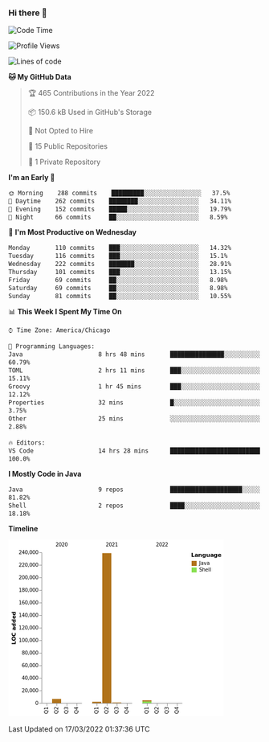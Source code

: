 ### Hi there 👋


<!--START_SECTION:waka-->
![Code Time](http://img.shields.io/badge/Code%20Time-2%2C148%20hrs%2012%20mins-blue)

![Profile Views](http://img.shields.io/badge/Profile%20Views-1-blue)

![Lines of code](https://img.shields.io/badge/From%20Hello%20World%20I%27ve%20Written-253%20Thousand%20lines%20of%20code-blue)

**🐱 My GitHub Data** 

> 🏆 465 Contributions in the Year 2022
 > 
> 📦 150.6 kB Used in GitHub's Storage 
 > 
> 🚫 Not Opted to Hire
 > 
> 📜 15 Public Repositories 
 > 
> 🔑 1 Private Repository 
 > 
**I'm an Early 🐤** 

```text
🌞 Morning    288 commits    █████████░░░░░░░░░░░░░░░░   37.5% 
🌆 Daytime    262 commits    ████████░░░░░░░░░░░░░░░░░   34.11% 
🌃 Evening    152 commits    █████░░░░░░░░░░░░░░░░░░░░   19.79% 
🌙 Night      66 commits     ██░░░░░░░░░░░░░░░░░░░░░░░   8.59%

```
📅 **I'm Most Productive on Wednesday** 

```text
Monday       110 commits    ███░░░░░░░░░░░░░░░░░░░░░░   14.32% 
Tuesday      116 commits    ███░░░░░░░░░░░░░░░░░░░░░░   15.1% 
Wednesday    222 commits    ███████░░░░░░░░░░░░░░░░░░   28.91% 
Thursday     101 commits    ███░░░░░░░░░░░░░░░░░░░░░░   13.15% 
Friday       69 commits     ██░░░░░░░░░░░░░░░░░░░░░░░   8.98% 
Saturday     69 commits     ██░░░░░░░░░░░░░░░░░░░░░░░   8.98% 
Sunday       81 commits     ██░░░░░░░░░░░░░░░░░░░░░░░   10.55%

```


📊 **This Week I Spent My Time On** 

```text
⌚︎ Time Zone: America/Chicago

💬 Programming Languages: 
Java                     8 hrs 48 mins       ███████████████░░░░░░░░░░   60.79% 
TOML                     2 hrs 11 mins       ███░░░░░░░░░░░░░░░░░░░░░░   15.11% 
Groovy                   1 hr 45 mins        ███░░░░░░░░░░░░░░░░░░░░░░   12.12% 
Properties               32 mins             █░░░░░░░░░░░░░░░░░░░░░░░░   3.75% 
Other                    25 mins             ░░░░░░░░░░░░░░░░░░░░░░░░░   2.88%

🔥 Editors: 
VS Code                  14 hrs 28 mins      █████████████████████████   100.0%

```

**I Mostly Code in Java** 

```text
Java                     9 repos             ████████████████████░░░░░   81.82% 
Shell                    2 repos             ████░░░░░░░░░░░░░░░░░░░░░   18.18%

```


**Timeline**

![Chart not found](https://raw.githubusercontent.com/powercasgamer/powercasgamer/master/charts/bar_graph.png) 


 Last Updated on 17/03/2022 01:37:36 UTC
<!--END_SECTION:waka-->
